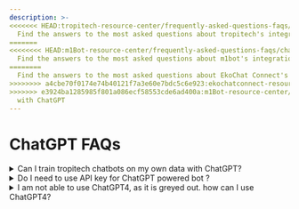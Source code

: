 ```yaml
---
description: >-
<<<<<<< HEAD:tropitech-resource-center/frequently-asked-questions-faqs/chatgpt-faqs.md
  Find the answers to the most asked questions about tropitech's integration
=======
<<<<<<<< HEAD:m1Bot-resource-center/frequently-asked-questions-faqs/chatgpt-faqs.md
  Find the answers to the most asked questions about m1bot's integration
========
  Find the answers to the most asked questions about EkoChat Connect's integration
>>>>>>>> a4cbe70f0174e74b40121f7a3e60e7bdc5c6e923:ekochatconnect-resource-center/frequently-asked-questions-faqs/chatgpt-faqs.md
>>>>>>> e3924ba1285985f801a086ecf58553cde6ad400a:m1Bot-resource-center/frequently-asked-questions-faqs/chatgpt-faqs.md
  with ChatGPT
---
```


# ChatGPT FAQs

<details>

<<<<<<< HEAD:tropitech-resource-center/frequently-asked-questions-faqs/chatgpt-faqs.md
<summary>Can I train tropitech chatbots on my own data with ChatGPT?</summary>

Yes, tropitech state-of-the-art integration with ChatGPT brings you the power of Natural Language Processing, AI, with business intent. You can train your bots to give answers based on the selective data you provide.
=======
<<<<<<<< HEAD:m1Bot-resource-center/frequently-asked-questions-faqs/chatgpt-faqs.md
<summary>Can I train m1bot chatbots on my own data with ChatGPT?</summary>

Yes, m1bot state-of-the-art integration with ChatGPT brings you the power of Natural Language Processing, AI, with business intent. You can train your bots to give answers based on the selective data you provide.
========
<summary>Can I train EkoChat Connect chatbots on my own data with ChatGPT?</summary>

Yes, EkoChat Connect state-of-the-art integration with ChatGPT brings you the power of Natural Language Processing, AI, with business intent. You can train your bots to give answers based on the selective data you provide.
>>>>>>>> a4cbe70f0174e74b40121f7a3e60e7bdc5c6e923:ekochatconnect-resource-center/frequently-asked-questions-faqs/chatgpt-faqs.md
>>>>>>> e3924ba1285985f801a086ecf58553cde6ad400a:m1Bot-resource-center/frequently-asked-questions-faqs/chatgpt-faqs.md

</details>

<details>

<summary>Do I need to use API key for ChatGPT powered bot ?</summary>

Yes, You will need your own ChatGPT for running the AI-powered bot. By Default, We give 100 messages for free for demo purposes.

</details>

<details>

<summary>I am not able to use ChatGPT4, as it is greyed out. how can I use ChatGPT4?</summary>

ChatGPT 4 access is enabled only for the user whose API key has access to ChatGPT4. If your API key does not have GPT Model 4 Access, Then It will show greyed out in your account. Here is the official documentation which can help with ChatGPT 4 access.

Link: [https://help.openai.com/en/articles/7102672-how-can-i-access-gpt-4](https://help.openai.com/en/articles/7102672-how-can-i-access-gpt-4)

</details>
